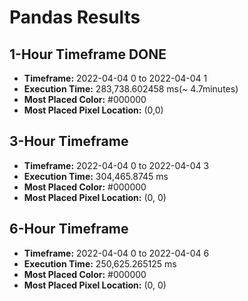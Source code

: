 # Pandas Results
## 1-Hour Timeframe DONE
- **Timeframe:** 2022-04-04 0 to 2022-04-04 1
- **Execution Time:**  283,738.602458 ms(~ 4.7minutes)
- **Most Placed Color:** #000000
- **Most Placed Pixel Location:** (0,0)
## 3-Hour Timeframe
- **Timeframe:** 2022-04-04 0 to 2022-04-04 3
- **Execution Time:** 304,465.8745 ms
- **Most Placed Color:** #000000
- **Most Placed Pixel Location:** (0, 0)
## 6-Hour Timeframe
- **Timeframe:** 2022-04-04 0 to 2022-04-04 6
- **Execution Time:** 250,625.265125 ms
- **Most Placed Color:** #000000
- **Most Placed Pixel Location:** (0, 0)
